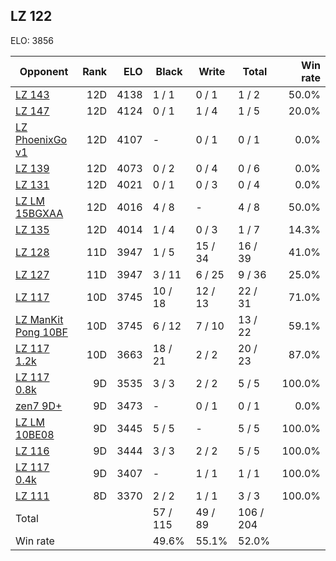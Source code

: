 ## LZ 122 ##

ELO: 3856

Opponent | Rank | ELO | Black | Write | Total | Win rate
---------|-----:|----:|-------|-------|-------|-------:
[LZ 143](LZ%20143.md) | 12D | 4138 | 1 / 1 | 0 / 1 | 1 / 2 | 50.0%
[LZ 147](LZ%20147.md) | 12D | 4124 | 0 / 1 | 1 / 4 | 1 / 5 | 20.0%
[LZ PhoenixGo v1](LZ%20PhoenixGo%20v1.md) | 12D | 4107 | - | 0 / 1 | 0 / 1 | 0.0%
[LZ 139](LZ%20139.md) | 12D | 4073 | 0 / 2 | 0 / 4 | 0 / 6 | 0.0%
[LZ 131](LZ%20131.md) | 12D | 4021 | 0 / 1 | 0 / 3 | 0 / 4 | 0.0%
[LZ LM 15BGXAA](LZ%20LM%2015BGXAA.md) | 12D | 4016 | 4 / 8 | - | 4 / 8 | 50.0%
[LZ 135](LZ%20135.md) | 12D | 4014 | 1 / 4 | 0 / 3 | 1 / 7 | 14.3%
[LZ 128](LZ%20128.md) | 11D | 3947 | 1 / 5 | 15 / 34 | 16 / 39 | 41.0%
[LZ 127](LZ%20127.md) | 11D | 3947 | 3 / 11 | 6 / 25 | 9 / 36 | 25.0%
[LZ 117](LZ%20117.md) | 10D | 3745 | 10 / 18 | 12 / 13 | 22 / 31 | 71.0%
[LZ ManKit Pong 10BF](LZ%20ManKit%20Pong%2010BF.md) | 10D | 3745 | 6 / 12 | 7 / 10 | 13 / 22 | 59.1%
[LZ 117 1.2k](LZ%20117%201.2k.md) | 10D | 3663 | 18 / 21 | 2 / 2 | 20 / 23 | 87.0%
[LZ 117 0.8k](LZ%20117%200.8k.md) | 9D | 3535 | 3 / 3 | 2 / 2 | 5 / 5 | 100.0%
[zen7 9D+](zen7%209D+.md) | 9D | 3473 | - | 0 / 1 | 0 / 1 | 0.0%
[LZ LM 10BE08](LZ%20LM%2010BE08.md) | 9D | 3445 | 5 / 5 | - | 5 / 5 | 100.0%
[LZ 116](LZ%20116.md) | 9D | 3444 | 3 / 3 | 2 / 2 | 5 / 5 | 100.0%
[LZ 117 0.4k](LZ%20117%200.4k.md) | 9D | 3407 | - | 1 / 1 | 1 / 1 | 100.0%
[LZ 111](LZ%20111.md) | 8D | 3370 | 2 / 2 | 1 / 1 | 3 / 3 | 100.0%
Total | | | 57 / 115 | 49 / 89 | 106 / 204 | 
Win rate| | | 49.6% | 55.1% | 52.0% | 

